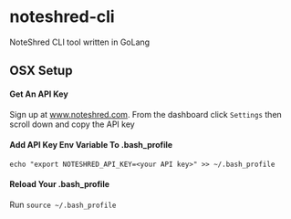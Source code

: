 # noteshred-cli
NoteShred CLI tool written in GoLang

## OSX Setup
#### Get An API Key
Sign up at www.noteshred.com.
From the dashboard click `Settings` then scroll down and copy the API key
#### Add API Key Env Variable To .bash_profile
```echo "export NOTESHRED_API_KEY=<your API key>" >> ~/.bash_profile```
#### Reload Your .bash_profile
Run ```source ~/.bash_profile```
